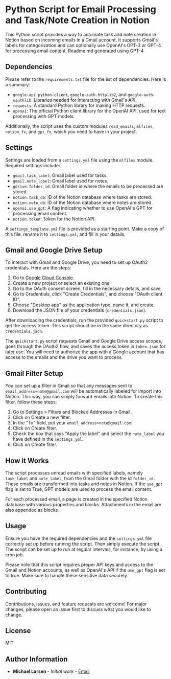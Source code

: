 # Python Script for Email Processing and Task/Note Creation in Notion

This Python script provides a way to automate task and note creation in Notion based on incoming emails in a Gmail account. It supports Gmail's labels for categorization and can optionally use OpenAI's GPT-3 or GPT-4 for processing email content. Readme.md generated using GPT-4

## Dependencies

Please refer to the `requirements.txt` file for the list of dependencies. Here is a summary:

- `google-api-python-client`, `google-auth-httplib2`, and `google-auth-oauthlib`: Libraries needed for interacting with Gmail's API.
- `requests`: A standard Python library for making HTTP requests.
- `openai`: The official Python client library for the OpenAI API, used for text processing with GPT models.

Additionally, the script uses the custom modules `read_emails`, `mlfiles`, `notion_fx`, and `gpt_fx`, which you need to have in your project.

## Settings

Settings are loaded from a `settings.yml` file using the `mlfiles` module. Required settings include:

- `gmail.task_label`: Gmail label used for tasks.
- `gmail.note_label`: Gmail label used for notes.
- `gdrive.folder_id`: Gmail folder id where the emails to be processed are stored.
- `notion.task_db`: ID of the Notion database where tasks are stored.
- `notion.note_db`: ID of the Notion database where notes are stored.
- `openai.use_gpt`: A flag indicating whether to use OpenAI's GPT for processing email content.
- `notion.token`: Token for the Notion API.

A `settings_template.yml` file is provided as a starting point. Make a copy of this file, rename it to `settings.yml`, and fill in your details.

## Gmail and Google Drive Setup

To interact with Gmail and Google Drive, you need to set up OAuth2 credentials. Here are the steps:

1. Go to [Google Cloud Console](https://console.cloud.google.com/).
2. Create a new project or select an existing one.
3. Go to the OAuth consent screen, fill in the necessary details, and save.
4. Go to Credentials, click "Create Credentials", and choose "OAuth client ID".
5. Choose "Desktop app" as the application type, name it, and create.
6. Download the JSON file of your credentials (`credentials.json`).

After downloading the credentials, run the provided `quickstart.py` script to get the access token. This script should be in the same directory as `credentials.json`.

The `quickstart.py` script requests Gmail and Google Drive access scopes, goes through the OAuth2 flow, and saves the access token in `token.json` for later use. You will need to authorize the app with a Google account that has access to the emails and the drive you want to process.

## Gmail Filter Setup

You can set up a filter in Gmail so that any messages sent to `email_address+note@gmail.com` will be automatically labeled for import into Notion. This way, you can simply forward emails into Notion. To create this filter, follow these steps:

1. Go to Settings > Filters and Blocked Addresses in Gmail.
2. Click on Create a new filter.
3. In the "To" field, put your `email_address+note@gmail.com`.
4. Click on Create filter.
5. Check the box that says "Apply the label" and select the `note_label` you have defined in the `settings.yml`.
6. Click on Create filter.

## How it Works

The script processes unread emails with specified labels, namely `task_label` and `note_label`, from the Gmail folder with the id `folder_id`. These emails are transformed into tasks and notes in Notion. If the `use_gpt` flag is set to True, GPT models are used to process the email content.

For each processed email, a page is created in the specified Notion database with various properties and blocks. Attachments in the email are also appended as blocks.

## Usage

Ensure you have the required dependencies and the `settings.yml` file correctly set up before running the script. Then simply execute the script. The script can be set up to run at regular intervals, for instance, by using a cron job.

Please note that this script requires proper API keys and access to the Gmail and Notion accounts, as well as OpenAI's API if the `use_gpt` flag is set to true. Make sure to handle these sensitive data securely.

## Contributing

Contributions, issues, and feature requests are welcome! For major changes, please open an issue first to discuss what you would like to change.

## License

MIT

## Author Information

* **Michael Larsen** - *Initial work* - [Email](mailto:drlarsen215+code@gmail.com)
